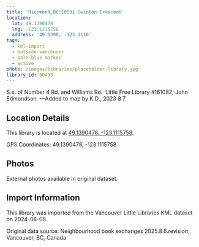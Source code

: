 ```yaml
---
title: 'Richmond,BC:10531 Swinton Crescent'
location:
  lat: 49.1390478
  lng: -123.1115758
  address: '49.1390, -123.1116'
tags:
  - kml-import
  - outside-vancouver
  - pale-blue-marker
  - active
photo: /images/libraries/placeholder-library.jpg
library_id: 00493
---
```

S.e. of Number 4 Rd. and Williams Rd.  
Little Free Library #161082; John Edmondson.
—Added to map by K.D., 2023 8 7.  

## Location Details

This library is located at [49.1390478, -123.1115758](https://www.google.com/maps?q=49.1390478,-123.1115758).

GPS Coordinates: 49.1390478, -123.1115758

## Photos

External photos available in original dataset.

## Import Information

This library was imported from the Vancouver Little Libraries KML dataset on 2024-08-08.

Original data source: Neighbourhood book exchanges 2025.8.6.revision; Vancouver, BC, Canada
